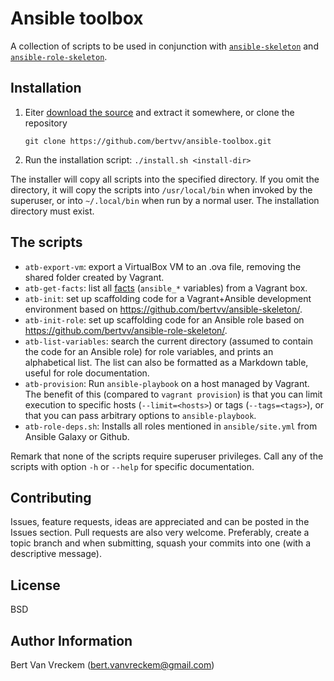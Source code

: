 # Ansible toolbox

A collection of scripts to be used in conjunction with [`ansible-skeleton`](https://github.com/bertvv/ansible-skeleton) and [`ansible-role-skeleton`](https://github.com/bertvv/ansible-role-skeleton).

## Installation

1. Eiter [download the source](https://github.com/bertvv/ansible-toolbox/archive/master.zip) and extract it somewhere, or clone the repository

    `git clone https://github.com/bertvv/ansible-toolbox.git`

2. Run the installation script: `./install.sh <install-dir>`

The installer will copy all scripts into the specified directory. If you omit the directory, it will copy the scripts into `/usr/local/bin` when invoked by the superuser, or into `~/.local/bin` when run by a normal user. The installation directory must exist.

## The scripts

- `atb-export-vm`: export a VirtualBox VM to an .ova file, removing the shared folder created by Vagrant.
- `atb-get-facts`: list all [facts](https://docs.ansible.com/ansible/playbooks_variables.html#information-discovered-from-systems-facts) (`ansible_*` variables) from a Vagrant box.
- `atb-init`: set up scaffolding code for a Vagrant+Ansible development environment based on <https://github.com/bertvv/ansible-skeleton/>.
- `atb-init-role`: set up scaffolding code for an Ansible role based on <https://github.com/bertvv/ansible-role-skeleton/>.
- `atb-list-variables`: search the current directory (assumed to contain the code for an Ansible role) for role variables, and prints an alphabetical list. The list can also be formatted as a Markdown table, useful for role documentation.
- `atb-provision`: Run `ansible-playbook` on a host managed by Vagrant. The benefit of this (compared to `vagrant provision`) is that you can limit execution to specific hosts (`--limit=<hosts>`) or tags (`--tags=<tags>`), or that you can pass arbitrary options to `ansible-playbook`.
- `atb-role-deps.sh`: Installs all roles mentioned in `ansible/site.yml` from Ansible Galaxy or Github.

Remark that none of the scripts require superuser privileges. Call any of the scripts with option `-h` or `--help` for specific documentation.

## Contributing

Issues, feature requests, ideas are appreciated and can be posted in the Issues section. Pull requests are also very welcome. Preferably, create a topic branch and when submitting, squash your commits into one (with a descriptive message).

## License

BSD

## Author Information

Bert Van Vreckem (bert.vanvreckem@gmail.com)

